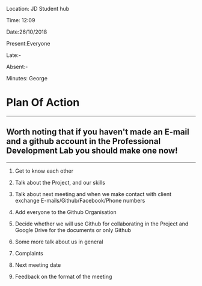 
Location: JD Student hub

Time: 12:09

Date:26/10/2018


Present:Everyone

Late:-

Absent:-

Minutes: George
# Plan Of Action
------
## Worth noting that if you haven't made an E-mail and a github account in the Professional Development Lab you should make one now!
------
1. Get to know each other

2. Talk about the Project, and our skills

3. Talk about next meeting and when we make contact with client exchange E-mails/Github/Facebook/Phone numbers

4. Add everyone to the Github Organisation

5. Decide whether we will use Github for collaborating in the Project and Google Drive for the documents or only Github

6. Some more talk about us in general

7. Complaints

8. Next meeting date

9. Feedback on the format of the meeting
